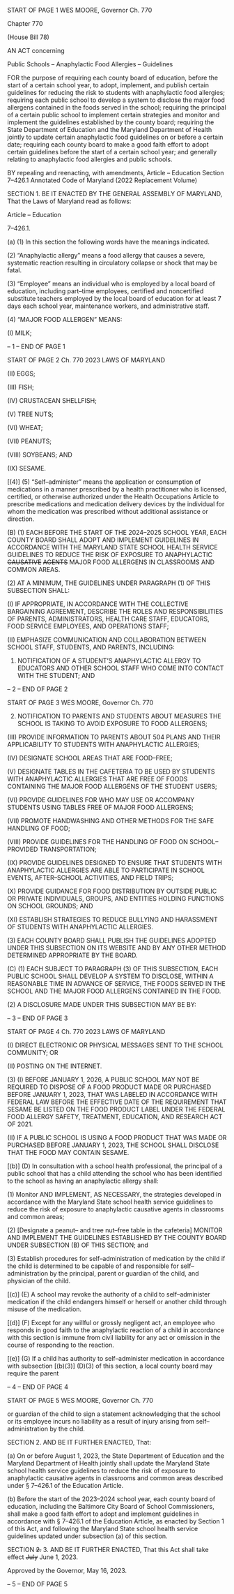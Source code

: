 START OF PAGE 1
WES MOORE, Governor Ch. 770

Chapter 770

(House Bill 78)

AN ACT concerning

Public Schools – Anaphylactic Food Allergies – Guidelines

FOR the purpose of requiring each county board of education, before the start of a certain
school year, to adopt, implement, and publish certain guidelines for reducing the risk
to students with anaphylactic food allergies; requiring each public school to develop
a system to disclose the major food allergens contained in the foods served in the
school; requiring the principal of a certain public school to implement certain
strategies and monitor and implement the guidelines established by the county
board; requiring the State Department of Education and the Maryland Department
of Health jointly to update certain anaphylactic food guidelines on or before a certain
date; requiring each county board to make a good faith effort to adopt certain
guidelines before the start of a certain school year; and generally relating to
anaphylactic food allergies and public schools.

BY repealing and reenacting, with amendments,
Article – Education
Section 7–426.1
Annotated Code of Maryland
(2022 Replacement Volume)

SECTION 1. BE IT ENACTED BY THE GENERAL ASSEMBLY OF MARYLAND,
That the Laws of Maryland read as follows:

Article – Education

7–426.1.

(a) (1) In this section the following words have the meanings indicated.

(2) “Anaphylactic allergy” means a food allergy that causes a severe,
systematic reaction resulting in circulatory collapse or shock that may be fatal.

(3) “Employee” means an individual who is employed by a local board of
education, including part–time employees, certified and noncertified substitute teachers
employed by the local board of education for at least 7 days each school year, maintenance
workers, and administrative staff.

(4) “MAJOR FOOD ALLERGEN” MEANS:

(I) MILK;

– 1 –
END OF PAGE 1

START OF PAGE 2
Ch. 770 2023 LAWS OF MARYLAND

(II) EGGS;

(III) FISH;

(IV) CRUSTACEAN SHELLFISH;

(V) TREE NUTS;

(VI) WHEAT;

(VII) PEANUTS;

(VIII) SOYBEANS; AND

(IX) SESAME.

[(4)] (5) “Self–administer” means the application or consumption of
medications in a manner prescribed by a health practitioner who is licensed, certified, or
otherwise authorized under the Health Occupations Article to prescribe medications and
medication delivery devices by the individual for whom the medication was prescribed
without additional assistance or direction.

(B) (1) EACH BEFORE THE START OF THE 2024–2025 SCHOOL YEAR,
EACH COUNTY BOARD SHALL ADOPT AND IMPLEMENT GUIDELINES IN ACCORDANCE
WITH THE MARYLAND STATE SCHOOL HEALTH SERVICE GUIDELINES TO REDUCE
THE RISK OF EXPOSURE TO ANAPHYLACTIC ~~CAUSATIVE~~ ~~AGENTS~~ MAJOR FOOD
ALLERGENS IN CLASSROOMS AND COMMON AREAS.

(2) AT A MINIMUM, THE GUIDELINES UNDER PARAGRAPH (1) OF THIS
SUBSECTION SHALL:

(I) IF APPROPRIATE, IN ACCORDANCE WITH THE COLLECTIVE
BARGAINING AGREEMENT, DESCRIBE THE ROLES AND RESPONSIBILITIES OF
PARENTS, ADMINISTRATORS, HEALTH CARE STAFF, EDUCATORS, FOOD SERVICE
EMPLOYEES, AND OPERATIONS STAFF;

(II) EMPHASIZE COMMUNICATION AND COLLABORATION
BETWEEN SCHOOL STAFF, STUDENTS, AND PARENTS, INCLUDING:

1. NOTIFICATION OF A STUDENT’S ANAPHYLACTIC
ALLERGY TO EDUCATORS AND OTHER SCHOOL STAFF WHO COME INTO CONTACT
WITH THE STUDENT; AND

– 2 –
END OF PAGE 2

START OF PAGE 3
WES MOORE, Governor Ch. 770

2. NOTIFICATION TO PARENTS AND STUDENTS ABOUT
MEASURES THE SCHOOL IS TAKING TO AVOID EXPOSURE TO FOOD ALLERGENS;

(III) PROVIDE INFORMATION TO PARENTS ABOUT 504 PLANS
AND THEIR APPLICABILITY TO STUDENTS WITH ANAPHYLACTIC ALLERGIES;

(IV) DESIGNATE SCHOOL AREAS THAT ARE FOOD–FREE;

(V) DESIGNATE TABLES IN THE CAFETERIA TO BE USED BY
STUDENTS WITH ANAPHYLACTIC ALLERGIES THAT ARE FREE OF FOODS CONTAINING
THE MAJOR FOOD ALLERGENS OF THE STUDENT USERS;

(VI) PROVIDE GUIDELINES FOR WHO MAY USE OR ACCOMPANY
STUDENTS USING TABLES FREE OF MAJOR FOOD ALLERGENS;

(VII) PROMOTE HANDWASHING AND OTHER METHODS FOR THE
SAFE HANDLING OF FOOD;

(VIII) PROVIDE GUIDELINES FOR THE HANDLING OF FOOD ON
SCHOOL–PROVIDED TRANSPORTATION;

(IX) PROVIDE GUIDELINES DESIGNED TO ENSURE THAT
STUDENTS WITH ANAPHYLACTIC ALLERGIES ARE ABLE TO PARTICIPATE IN SCHOOL
EVENTS, AFTER–SCHOOL ACTIVITIES, AND FIELD TRIPS;

(X) PROVIDE GUIDANCE FOR FOOD DISTRIBUTION BY OUTSIDE
PUBLIC OR PRIVATE INDIVIDUALS, GROUPS, AND ENTITIES HOLDING FUNCTIONS ON
SCHOOL GROUNDS; AND

(XI) ESTABLISH STRATEGIES TO REDUCE BULLYING AND
HARASSMENT OF STUDENTS WITH ANAPHYLACTIC ALLERGIES.

(3) EACH COUNTY BOARD SHALL PUBLISH THE GUIDELINES
ADOPTED UNDER THIS SUBSECTION ON ITS WEBSITE AND BY ANY OTHER METHOD
DETERMINED APPROPRIATE BY THE BOARD.

(C) (1) EACH SUBJECT TO PARAGRAPH (3) OF THIS SUBSECTION, EACH
PUBLIC SCHOOL SHALL DEVELOP A SYSTEM TO DISCLOSE, WITHIN A REASONABLE
TIME IN ADVANCE OF SERVICE, THE FOODS SERVED IN THE SCHOOL AND THE MAJOR
FOOD ALLERGENS CONTAINED IN THE FOOD.

(2) A DISCLOSURE MADE UNDER THIS SUBSECTION MAY BE BY:

– 3 –
END OF PAGE 3

START OF PAGE 4
Ch. 770 2023 LAWS OF MARYLAND

(I) DIRECT ELECTRONIC OR PHYSICAL MESSAGES SENT TO THE
SCHOOL COMMUNITY; OR

(II) POSTING ON THE INTERNET.

(3) (I) BEFORE JANUARY 1, 2026, A PUBLIC SCHOOL MAY NOT BE
REQUIRED TO DISPOSE OF A FOOD PRODUCT MADE OR PURCHASED BEFORE
JANUARY 1, 2023, THAT WAS LABELED IN ACCORDANCE WITH FEDERAL LAW BEFORE
THE EFFECTIVE DATE OF THE REQUIREMENT THAT SESAME BE LISTED ON THE FOOD
PRODUCT LABEL UNDER THE FEDERAL FOOD ALLERGY SAFETY, TREATMENT,
EDUCATION, AND RESEARCH ACT OF 2021.

(II) IF A PUBLIC SCHOOL IS USING A FOOD PRODUCT THAT WAS
MADE OR PURCHASED BEFORE JANUARY 1, 2023, THE SCHOOL SHALL DISCLOSE
THAT THE FOOD MAY CONTAIN SESAME.

[(b)] (D) In consultation with a school health professional, the principal of a
public school that has a child attending the school who has been identified to the school as
having an anaphylactic allergy shall:

(1) Monitor AND IMPLEMENT, AS NECESSARY, the strategies developed
in accordance with the Maryland State school health service guidelines to reduce the risk
of exposure to anaphylactic causative agents in classrooms and common areas;

(2) [Designate a peanut– and tree nut–free table in the cafeteria]
MONITOR AND IMPLEMENT THE GUIDELINES ESTABLISHED BY THE COUNTY BOARD
UNDER SUBSECTION (B) OF THIS SECTION; and

(3) Establish procedures for self–administration of medication by the child
if the child is determined to be capable of and responsible for self–administration by the
principal, parent or guardian of the child, and physician of the child.

[(c)] (E) A school may revoke the authority of a child to self–administer
medication if the child endangers himself or herself or another child through misuse of the
medication.

[(d)] (F) Except for any willful or grossly negligent act, an employee who
responds in good faith to the anaphylactic reaction of a child in accordance with this section
is immune from civil liability for any act or omission in the course of responding to the
reaction.

[(e)] (G) If a child has authority to self–administer medication in accordance
with subsection [(b)(3)] (D)(3) of this section, a local county board may require the parent

– 4 –
END OF PAGE 4

START OF PAGE 5
WES MOORE, Governor Ch. 770

or guardian of the child to sign a statement acknowledging that the school or its employee
incurs no liability as a result of injury arising from self–administration by the child.

SECTION 2. AND BE IT FURTHER ENACTED, That:

(a) On or before August 1, 2023, the State Department of Education and the
Maryland Department of Health jointly shall update the Maryland State school health
service guidelines to reduce the risk of exposure to anaphylactic causative agents in
classrooms and common areas described under § 7–426.1 of the Education Article.

(b) Before the start of the 2023–2024 school year, each county board of education,
including the Baltimore City Board of School Commissioners, shall make a good faith effort
to adopt and implement guidelines in accordance with § 7–426.1 of the Education Article,
as enacted by Section 1 of this Act, and following the Maryland State school health service
guidelines updated under subsection (a) of this section.

SECTION ~~2.~~ 3. AND BE IT FURTHER ENACTED, That this Act shall take effect
~~July~~ June 1, 2023.

Approved by the Governor, May 16, 2023.

– 5 –
END OF PAGE 5